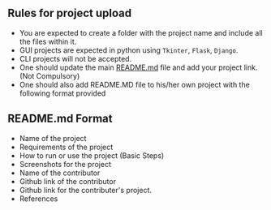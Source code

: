 ## Rules for project upload
- You are expected to create a folder with the project name and include all the files within it.
- GUI projects are expected in python using `Tkinter`, `Flask`, `Django`.
- CLI projects will not be accepted.
- One should update the main [README.md](https://github.com/Gaurav8604/Project-Guide/blob/main/README.md) file and add your project link. (Not Compulsory)
- One should also add README.MD file to his/her own project with the following format provided

## README.md Format
- Name of the project
- Requirements of the project
- How to run or use the project (Basic Steps)
- Screenshots for the project
- Name of the contributor
- Github link of the contributor
- Github link for the contributer's project.
- References